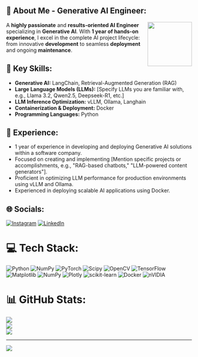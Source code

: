 ## 💫 About Me - Generative AI Engineer:

<img align="right" height="120" style="margin-left: 15px;" src="https://huggingface.co/spaces/prithivMLmods/Top-Prompt-Collection/resolve/main/cc.gif" />

A **highly passionate** and **results-oriented AI Engineer** specializing in **Generative AI**. With **1 year of hands-on experience**, 
I excel in the complete AI project lifecycle: from innovative **development** to seamless **deployment** and ongoing **maintenance**.
## 🚀 Key Skills:

* **Generative AI:** LangChain, Retrieval-Augmented Generation (RAG)
* **Large Language Models (LLMs):** [Specify LLMs you are familiar with, e.g., Llama 3.2, Qwen2.5, Deepseek-R1, etc.]
* **LLM Inference Optimization:** vLLM, Ollama, Langhain
* **Containerization & Deployment:** Docker
* **Programming Languages:** Python

## 💼 Experience:

* 1 year of experience in developing and deploying Generative AI solutions within a software company.
* Focused on creating and implementing [Mention specific projects or accomplishments, e.g., "RAG-based chatbots," "LLM-powered content generators"].
* Proficient in optimizing LLM performance for production environments using vLLM and Ollama.
* Experienced in deploying scalable AI applications using Docker.


## 🌐 Socials:
[![Instagram](https://img.shields.io/badge/Instagram-%23E4405F.svg?logo=Instagram&logoColor=white)](https://instagram.com/justt_vishva) [![LinkedIn](https://img.shields.io/badge/LinkedIn-%230077B5.svg?logo=linkedin&logoColor=white)](https://linkedin.com/in/vishva-r) 

# 💻 Tech Stack:
![Python](https://img.shields.io/badge/python-3670A0?style=for-the-badge&logo=python&logoColor=ffdd54) ![NumPy](https://img.shields.io/badge/numpy-%23013243.svg?style=for-the-badge&logo=numpy&logoColor=white) ![PyTorch](https://img.shields.io/badge/PyTorch-%23EE4C2C.svg?style=for-the-badge&logo=PyTorch&logoColor=white) ![Scipy](https://img.shields.io/badge/SciPy-%230C55A5.svg?style=for-the-badge&logo=scipy&logoColor=%white) ![OpenCV](https://img.shields.io/badge/opencv-%23white.svg?style=for-the-badge&logo=opencv&logoColor=white) ![TensorFlow](https://img.shields.io/badge/TensorFlow-%23FF6F00.svg?style=for-the-badge&logo=TensorFlow&logoColor=white) ![Matplotlib](https://img.shields.io/badge/Matplotlib-%23ffffff.svg?style=for-the-badge&logo=Matplotlib&logoColor=black) ![NumPy](https://img.shields.io/badge/numpy-%23013243.svg?style=for-the-badge&logo=numpy&logoColor=white) ![Plotly](https://img.shields.io/badge/Plotly-%233F4F75.svg?style=for-the-badge&logo=plotly&logoColor=white) ![scikit-learn](https://img.shields.io/badge/scikit--learn-%23F7931E.svg?style=for-the-badge&logo=scikit-learn&logoColor=white) ![Docker](https://img.shields.io/badge/docker-%230db7ed.svg?style=for-the-badge&logo=docker&logoColor=white) ![nVIDIA](https://img.shields.io/badge/nVIDIA-%2376B900.svg?style=for-the-badge&logo=nVIDIA&logoColor=white)

# 📊 GitHub Stats:
![](https://github-readme-stats.vercel.app/api?username=vishvaRam&theme=dark&hide_border=true&include_all_commits=true&count_private=true)<br/>
![](https://nirzak-streak-stats.vercel.app/?user=vishvaRam&theme=dark&hide_border=true)<br/>
![](https://github-readme-stats.vercel.app/api/top-langs/?username=vishvaRam&theme=dark&hide_border=true&include_all_commits=true&count_private=true&layout=compact)

---
[![](https://visitcount.itsvg.in/api?id=vishvaRam&icon=0&color=0)](https://visitcount.itsvg.in)

<!-- Proudly created with GPRM ( https://gprm.itsvg.in ) -->
